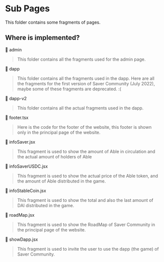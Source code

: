 # Sub Pages

This folder contains some fragments of pages.

## Where is implemented?
📁 admin
> This folder contains all the fragments used for the admin page.

📁 dapp
> This folder contains all the fragments used in the dapp. Here are all the fragments for the first version of Saver Community (July 2022), maybe some of these fragments are deprecated. :(

📁 dapp-v2
> This folder contains all the actual fragments used in the dapp.

📄 footer.tsx
> Here is the code for the footer of the website, this footer is shown only in the principal page of the website.

📄 infoSaver.jsx
> This fragment is used to show the amount of Able in circulation and the actual amount of holders of Able

📄 infoSaverUSDC.jsx
> This fragment is used to show the actual price of the Able token, and the amount of Able distributed in the game.

📄 infoStableCoin.jsx
> This fragment is used to show the total and also the last amount of DAI distributed in the game.

📄 roadMap.jsx
> This fragment is used to show the RoadMap of Saver Community in the principal page of the website.

📄 showDapp.jsx
> This fragment is used to invite the user to use the dapp (the game) of Saver Community.